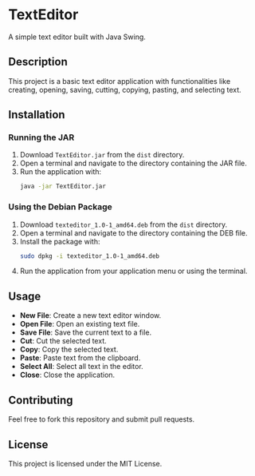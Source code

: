 # TextEditor

A simple text editor built with Java Swing.

## Description

This project is a basic text editor application with functionalities like creating, opening, saving, cutting, copying, pasting, and selecting text.

## Installation

### Running the JAR

1. Download `TextEditor.jar` from the `dist` directory.
2. Open a terminal and navigate to the directory containing the JAR file.
3. Run the application with:
   ```sh
   java -jar TextEditor.jar
   ```

### Using the Debian Package

1. Download `texteditor_1.0-1_amd64.deb` from the `dist` directory.
2. Open a terminal and navigate to the directory containing the DEB file.
3. Install the package with:
   ```sh
   sudo dpkg -i texteditor_1.0-1_amd64.deb
   ```
4. Run the application from your application menu or using the terminal.

## Usage

- **New File**: Create a new text editor window.
- **Open File**: Open an existing text file.
- **Save File**: Save the current text to a file.
- **Cut**: Cut the selected text.
- **Copy**: Copy the selected text.
- **Paste**: Paste text from the clipboard.
- **Select All**: Select all text in the editor.
- **Close**: Close the application.

## Contributing

Feel free to fork this repository and submit pull requests.

## License

This project is licensed under the MIT License.

